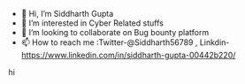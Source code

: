 - 👋 Hi, I’m Siddharth Gupta
- 👀 I’m interested in Cyber Related stuffs
- 💞️ I’m looking to collaborate on Bug bounty platform
- 📫 How to reach me :Twitter-@Siddharth56789 , Linkdin-https://www.linkedin.com/in/siddharth-gupta-00442b220/

hi

<!---
MasterMind321/MasterMind321 is a ✨ special ✨ repository because its `README.md` (this file) appears on your GitHub profile.
You can click the Preview link to take a look at your changes.
--->
